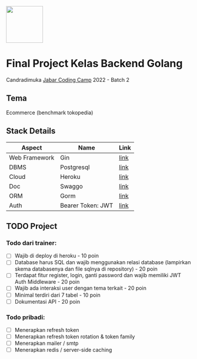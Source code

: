 <img src="https://github.com/asrofilfachrulr/Final-Project---JCC-Golang-2022/blob/main/logo.png" width="100" height="100">

# Final Project Kelas Backend Golang 

Candradimuka [Jabar Coding Camp](https://jabarcodingcamp.id/) 2022 - Batch 2  

## Tema  

Ecommerce (benchmark tokopedia)  


## Stack Details  


Aspect | Name | Link
--- | --- | ---
Web Framework| Gin | [link](https://github.com/gin-gonic/gin)
DBMS | Postgresql | [link](https://www.postgresql.org/)
Cloud | Heroku | [link](https://www.heroku.com/)
Doc | Swaggo | [link](https://github.com/swaggo/swag)
ORM | Gorm | [link](https://gorm.io/)
Auth | Bearer Token: JWT | [link](https://jwt.io/)


## TODO Project 

### Todo dari trainer:
- [ ] Wajib di deploy di heroku - 10 poin
- [ ] Database harus SQL dan wajib menggunakan relasi database (lampirkan skema databasenya dan file sqlnya di repository) - 20 poin 
- [ ] Terdapat fitur register, login, ganti password dan wajib memiliki JWT Auth Middleware - 20 poin
- [ ] Wajib ada interaksi user dengan tema terkait - 20 poin
- [ ] Minimal terdiri dari 7 tabel - 10 poin
- [ ] Dokumentasi API - 20 poin

### Todo pribadi:
- [ ] Menerapkan refresh token
- [ ] Menerapkan refresh token rotation & token family
- [ ] Menerapkan mailer / smtp
- [ ] Menerapkan redis / server-side caching